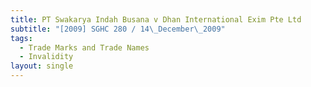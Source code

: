 ```yaml
---
title: PT Swakarya Indah Busana v Dhan International Exim Pte Ltd
subtitle: "[2009] SGHC 280 / 14\_December\_2009"
tags:
  - Trade Marks and Trade Names
  - Invalidity
layout: single
---
```


